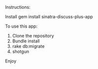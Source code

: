 Instructions: 

Install gem install sinatra-discuss-plus-app

To use this app:
1. Clone the repository
2. Bundle install
3. rake db:migrate
4. shotgun 

Enjoy
